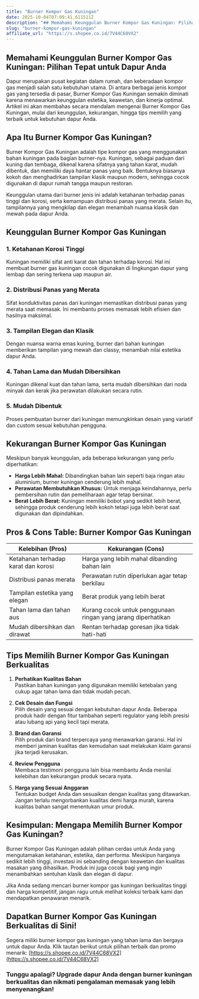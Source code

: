 ```yaml
---
title: "Burner Kompor Gas Kuningan"
date: 2025-10-04T07:09:41.611511Z
description: "## Memahami Keunggulan Burner Kompor Gas Kuningan: Pilihan Tepat untuk Dapur Anda..."
slug: "burner-kompor-gas-kuningan"
affiliate_url: "https://s.shopee.co.id/7V44C68VX2"
---
```

## Memahami Keunggulan Burner Kompor Gas Kuningan: Pilihan Tepat untuk Dapur Anda

Dapur merupakan pusat kegiatan dalam rumah, dan keberadaan kompor gas menjadi salah satu kebutuhan utama. Di antara berbagai jenis kompor gas yang tersedia di pasar, Burner Kompor Gas Kuningan semakin diminati karena menawarkan keunggulan estetika, keawetan, dan kinerja optimal. Artikel ini akan membahas secara mendalam mengenai Burner Kompor Gas Kuningan, mulai dari keunggulan, kekurangan, hingga tips memilih yang terbaik untuk kebutuhan dapur Anda.

## Apa Itu Burner Kompor Gas Kuningan?

Burner Kompor Gas Kuningan adalah tipe kompor gas yang menggunakan bahan kuningan pada bagian burner-nya. Kuningan, sebagai paduan dari kuning dan tembaga, dikenal karena sifatnya yang tahan karat, mudah dibentuk, dan memiliki daya hantar panas yang baik. Bentuknya biasanya kokoh dan menghadirkan tampilan klasik maupun modern, sehingga cocok digunakan di dapur rumah tangga maupun restoran.

Keunggulan utama dari burner jenis ini adalah ketahanan terhadap panas tinggi dan korosi, serta kemampuan distribusi panas yang merata. Selain itu, tampilannya yang mengkilap dan elegan menambah nuansa klasik dan mewah pada dapur Anda.

## Keunggulan Burner Kompor Gas Kuningan

### 1. Ketahanan Korosi Tinggi
Kuningan memiliki sifat anti karat dan tahan terhadap korosi. Hal ini membuat burner gas kuningan cocok digunakan di lingkungan dapur yang lembap dan sering terkena uap maupun air.

### 2. Distribusi Panas yang Merata
Sifat konduktivitas panas dari kuningan memastikan distribusi panas yang merata saat memasak. Ini membantu proses memasak lebih efisien dan hasilnya maksimal.

### 3. Tampilan Elegan dan Klasik
Dengan nuansa warna emas kuning, burner dari bahan kuningan memberikan tampilan yang mewah dan classy, menambah nilai estetika dapur Anda.

### 4. Tahan Lama dan Mudah Dibersihkan
Kuningan dikenal kuat dan tahan lama, serta mudah dibersihkan dari noda minyak dan kerak jika perawatan dilakukan secara rutin.

### 5. Mudah Dibentuk
Proses pembuatan burner dari kuningan memungkinkan desain yang variatif dan custom sesuai kebutuhan pengguna.

## Kekurangan Burner Kompor Gas Kuningan

Meskipun banyak keunggulan, ada beberapa kekurangan yang perlu diperhatikan:

- **Harga Lebih Mahal:** Dibandingkan bahan lain seperti baja ringan atau aluminium, burner kuningan cenderung lebih mahal.
- **Perawatan Membutuhkan Khusus:** Untuk menjaga keindahannya, perlu pembersihan rutin dan pemeliharaan agar tetap bersinar.
- **Berat Lebih Berat:** Kuningan memiliki bobot yang sedikit lebih berat, sehingga produk cenderung lebih kokoh tetapi juga lebih berat saat digunakan dan dipindahkan.

## Pros & Cons Table: Burner Kompor Gas Kuningan

| Kelebihan (Pros)                  | Kekurangan (Cons)                    |
|-----------------------------------|-------------------------------------|
| Ketahanan terhadap karat dan korosi | Harga yang lebih mahal dibanding bahan lain |
| Distribusi panas merata          | Perawatan rutin diperlukan agar tetap berkilau |
| Tampilan estetika yang elegan  | Berat produk yang lebih berat       |
| Tahan lama dan tahan aus        | Kurang cocok untuk penggunaan ringan yang jarang diperhatikan |
| Mudah dibersihkan dan dirawat   | Rentan terhadap goresan jika tidak hati-hati |

## Tips Memilih Burner Kompor Gas Kuningan Berkualitas

1. **Perhatikan Kualitas Bahan**  
   Pastikan bahan kuningan yang digunakan memiliki ketebalan yang cukup agar tahan lama dan tidak mudah pecah.

2. **Cek Desain dan Fungsi**  
   Pilih desain yang sesuai dengan kebutuhan dapur Anda. Beberapa produk hadir dengan fitur tambahan seperti regulator yang lebih presisi atau lubang api yang kecil tapi merata.

3. **Brand dan Garansi**  
   Pilih produk dari brand terpercaya yang menawarkan garansi. Hal ini memberi jaminan kualitas dan kemudahan saat melakukan klaim garansi jika terjadi kerusakan.

4. **Review Pengguna**  
   Membaca testimoni pengguna lain bisa membantu Anda menilai kelebihan dan kekurangan produk secara nyata.

5. **Harga yang Sesuai Anggaran**  
   Tentukan budget Anda dan sesuaikan dengan kualitas yang ditawarkan. Jangan terlalu mengorbankan kualitas demi harga murah, karena kualitas bahan sangat menentukan umur produk.

## Kesimpulan: Mengapa Memilih Burner Kompor Gas Kuningan?

Burner Kompor Gas Kuningan adalah pilihan cerdas untuk Anda yang mengutamakan ketahanan, estetika, dan performa. Meskipun harganya sedikit lebih tinggi, investasi ini sebanding dengan keawetan dan kualitas masakan yang dihasilkan. Produk ini juga cocok bagi yang ingin menambahkan sentuhan klasik dan elegan di dapur.

Jika Anda sedang mencari burner kompor gas kuningan berkualitas tinggi dan harga kompetitif, jangan ragu untuk melihat koleksi terbaik kami dan mendapatkan penawaran menarik.

## Dapatkan Burner Kompor Gas Kuningan Berkualitas di Sini!

Segera miliki burner kompor gas kuningan yang tahan lama dan bergaya untuk dapur Anda. Klik tautan berikut untuk pilihan terbaik dan promo menarik: [https://s.shopee.co.id/7V44C68VX2](https://s.shopee.co.id/7V44C68VX2)

### Tunggu apalagi? Upgrade dapur Anda dengan burner kuningan berkualitas dan nikmati pengalaman memasak yang lebih menyenangkan!